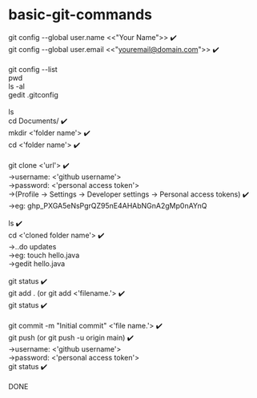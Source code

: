 # basic-git-commands


git config --global user.name <<"Your Name">> ✔️ \
git config --global user.email <<"youremail@domain.com">> ✔️ \
\
git config --list \
pwd \
ls -al \
gedit .gitconfig \
\
ls \
cd Documents/ ✔️ \
mkdir <'folder name'> ✔️ \
cd <'folder name'> ✔️ \
\
git clone <'url'> ✔️ \
->username: <'github username'> \
->password: <'personal access token'> \
->(Profile -> Settings -> Developer settings -> Personal access tokens) ✔️ \
->eg: 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 \
\
ls ✔️ \
cd <'cloned folder name'> ✔️ \
->..do updates \
->eg: touch hello.java \
->gedit hello.java \
\
git status ✔️ \
git add . (or git add <'filename.'> ✔️ \
git status ✔️ \
\
git commit -m "Initial commit" <'file name.'> ✔️ \
git push (or git push -u origin main) ✔️ \
->username: <'github username'> \
->password: <'personal access token'> \
git status ✔️ \
\
DONE 
